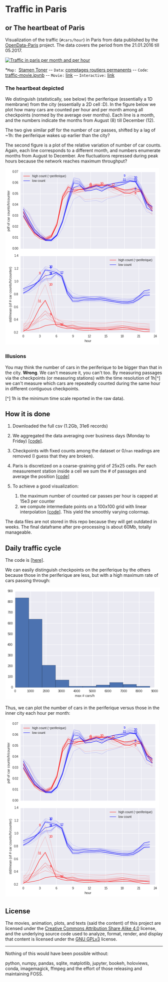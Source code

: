 # Traffic in Paris
## or The heartbeat of Paris

Visualization of the traffic (`#cars/hour`) in Paris from data published by the [OpenData-Paris](https://opendata.paris.fr) project.
The data covers the period from the 21.01.2016  till 05.2017.

[![Traffic in paris per month and per hour](traffic_25.gif  "Traffic in paris per month and per hour")](traffic_25.webm)

*`Map: `[Stamen Toner](http://maps.stamen.com/toner/) -- `Data`: [comptages routiers permanents](https://opendata.paris.fr/explore/dataset/comptages-routiers-permanents/table/) -- `Code`: [traffic-movie.ipynb](https://nbviewer.jupyter.org/github/astyonax/heartbeat-traffic/blob/master/traffic-movie.ipynb) -- `Movie:` [link](traffic_25.webm) -- `Interactive:` [link](https://nbviewer.jupyter.org/github/astyonax/heartbeat-traffic/blob/master/traffic-interactive.ipynb)

### The heartbeat depicted
We distinguish (statistically, see below) the periferique (essentially a 1D membrane) from the city (essentially a 2D cell :D).
In the figure below we plot how many cars are counted per hour and per month among all checkpoints (normed by the average over months). Each line is a month, and the numbers indicate the months from August (8) till December (12).

The two give similar pdf for the number of car passes, shifted by a lag of ~1h: the periferique wakes up earlier than the city?

The second figure is a plot of the relative variation of number of car counts. Again, each line corresponds to a different month, and numbers enumerate months from August to December. Are fluctuations repressed during peak hours because the network reaches maximum throughput?

![Traffic cycle](figures/perifvscity.png)

### Illusions

You may think  the number of cars in the periferique to be bigger than that in the city. **Wrong**. We can't measure it, you can't too. By measuring  passages via the checkpoints (or measuring stations) with the time resolution of 1h[^] we can't measure  which cars are repeatedly counted during the same hour in different contiguous checkpoints.

[^] 1h is the minimum time scale reported in the raw data).

## How it is done

1. Downloaded the full csv (1.2Gb, 31e6 records)

1. We aggregated the data averaging over business days (Monday to Friday) [[code]](https://nbviewer.jupyter.org/github/astyonax/heartbeat-traffic/blob/master/raw%20csv%20to%20aggregates.ipynb).

2. Checkpoints with fixed counts among the dataset or 0/`nan` readings are removed (I guess that they are broken).
2. Paris is discretized on a coarse-graining grid of 25x25 cells. Per each measurement station inside a cell we sum the # of passages and  average the position [[code]](preprocess_aggregates.py)

3. To achieve a good visualization:
	1.  the maximum number of counted car passes per hour is capped at 15e3 per counter
	2. we compute intermediate points on a 100x100 grid with linear interpolation [[code]](https://nbviewer.jupyter.org/github/astyonax/heartbeat-traffic/blob/master/traffic-movie.ipynb). This yield the smoothly varying colormap.

The data files are not stored in this repo because they will get outdated in weeks. The final dataframe after pre-processing is about 60Mb, totally manageable.


## Daily traffic cycle
The code is [[here]](https://nbviewer.jupyter.org/github/astyonax/heartbeat-traffic/blob/master/traffic-cycles.ipynb).

We can easily distinguish checkpoints on the periferique by the others because those in the periferique are less, but with a high maximum rate of cars passing through:

![Histogram of max counted cars](figures/histogram_counts.png)

Thus, we can plot the number of cars in the periferique versus those in the inner city each hour per month:

![Traffic cycle](figures/perifvscity.png)

## License
The movies, animation, plots, and texts (said the content) of this project are licensed under the [Creative Commons Attribution Share Alike 4.0](https://creativecommons.org/licenses/by-sa/4.0/) license, and the underlying source code used to analyze, format, render, and display that content is licensed under the [GNU GPLv3](http://www.gnu.org/licenses/gpl-3.0.txt) license.

----

Nothing of this would have been possible without:

python, numpy, pandas, sqlite, matplotlib, jupyter, bookeh, holoviews, conda, imagemagick, ffmpeg and the effort of those releasing and maintaining FOSS.
